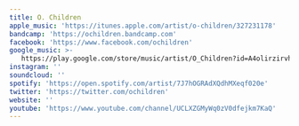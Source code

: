 ```yaml
---
title: O. Children
apple_music: 'https://itunes.apple.com/artist/o-children/327231178'
bandcamp: 'https://ochildren.bandcamp.com'
facebook: 'https://www.facebook.com/ochildren'
google_music: >-
   https://play.google.com/store/music/artist/O_Children?id=A4olirzirvhzfctsqjst36fajem
instagram: ''
soundcloud: ''
spotify: 'https://open.spotify.com/artist/7J7hOGRAdXQdhMXeqf020e'
twitter: 'https://twitter.com/ochildren'
website: ''
youtube: 'https://www.youtube.com/channel/UCLXZGMyWq0zV0dfejkm7KaQ'
---
```

